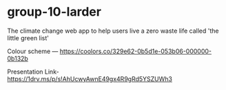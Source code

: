 # group-10-larder
The climate change web app to help users live a zero waste life
called 'the little green list'

Colour scheme — https://coolors.co/329e62-0b5d1e-053b06-000000-0b132b

Presentation Link- https://1drv.ms/p/s!AhUcwyAwnE49gx4R9gRd5YSZUWh3
